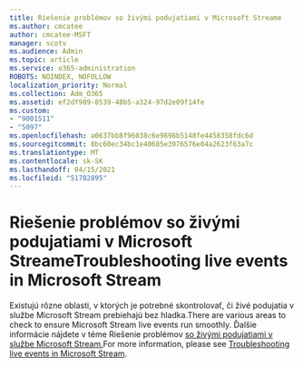 ```yaml
---
title: Riešenie problémov so živými podujatiami v Microsoft Streame
ms.author: cmcatee
author: cmcatee-MSFT
manager: scotv
ms.audience: Admin
ms.topic: article
ms.service: o365-administration
ROBOTS: NOINDEX, NOFOLLOW
localization_priority: Normal
ms.collection: Adm_O365
ms.assetid: ef2df989-8539-48b5-a324-97d2e09f14fe
ms.custom:
- "9001511"
- "5097"
ms.openlocfilehash: a0637bb8f96038c6e9898b5148fe4458358fdc6d
ms.sourcegitcommit: 8bc60ec34bc1e40685e3976576e04a2623f63a7c
ms.translationtype: MT
ms.contentlocale: sk-SK
ms.lasthandoff: 04/15/2021
ms.locfileid: "51782895"
---
```

# <a name="troubleshooting-live-events-in-microsoft-stream"></a><span data-ttu-id="aa0e9-102">Riešenie problémov so živými podujatiami v Microsoft Streame</span><span class="sxs-lookup"><span data-stu-id="aa0e9-102">Troubleshooting live events in Microsoft Stream</span></span>

<span data-ttu-id="aa0e9-103">Existujú rôzne oblasti, v ktorých je potrebné skontrolovať, či živé podujatia v službe Microsoft Stream prebiehajú bez hladka.</span><span class="sxs-lookup"><span data-stu-id="aa0e9-103">There are various areas to check to ensure Microsoft Stream live events run smoothly.</span></span> <span data-ttu-id="aa0e9-104">Ďalšie informácie nájdete v téme Riešenie problémov [so živými podujatiami v službe Microsoft Stream.](https://docs.microsoft.com/stream/live-event-troubleshooting)</span><span class="sxs-lookup"><span data-stu-id="aa0e9-104">For more information, please see [Troubleshooting live events in Microsoft Stream](https://docs.microsoft.com/stream/live-event-troubleshooting).</span></span>
